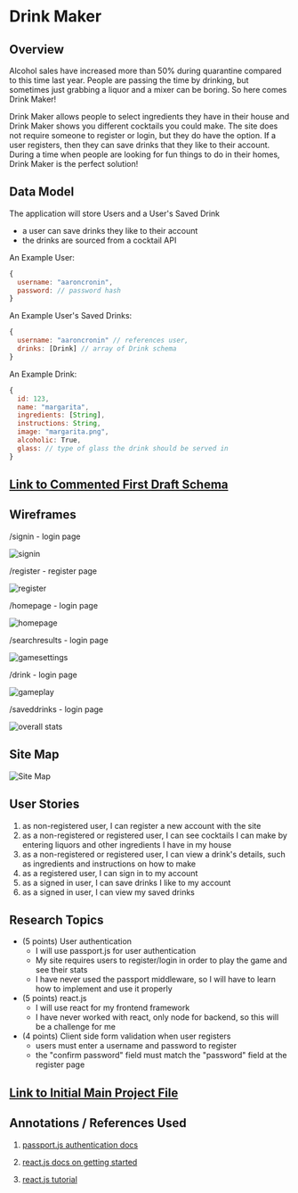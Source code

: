 # Drink Maker

## Overview

Alcohol sales have increased more than 50% during quarantine compared to this time last year. People are passing the time by drinking, but sometimes just grabbing a liquor and a mixer can be boring. So here comes Drink Maker! 

Drink Maker allows people to select ingredients they have in their house and Drink Maker shows you different cocktails you could make. The site does not require someone to register or login, but they do have the option. If a user registers, then they can save drinks that they like to their account. During a time when people are looking for fun things to do in their homes, Drink Maker is the perfect solution!

## Data Model

The application will store Users and a User's Saved Drink

* a user can save drinks they like to their account
* the drinks are sourced from a cocktail API

An Example User:

```javascript
{
  username: "aaroncronin",
  password: // password hash
}
```
An Example User's Saved Drinks:

```javascript
{
  username: "aaroncronin" // references user,
  drinks: [Drink] // array of Drink schema
}
```
An Example Drink:

```javascript
{
  id: 123,
  name: "margarita",
  ingredients: [String],
  instructions: String,
  image: "margarita.png",
  alcoholic: True,
  glass: // type of glass the drink should be served in
}
```

## [Link to Commented First Draft Schema](db.js)

## Wireframes

/signin - login page

![signin](src/charts/wireframes/signin.png)

/register - register page

![register](src/charts/wireframes/register.png)

/homepage - login page

![homepage](src/charts/wireframes/homepage.png)

/searchresults - login page

![gamesettings](src/charts/wireframes/searchresults.png)

/drink - login page

![gameplay](src/charts/wireframes/drink.png)

/saveddrinks - login page

![overall stats](src/charts/wireframes/saveddrinks.png)

## Site Map

![Site Map](src/charts/sitemap.png)

## User Stories

1. as non-registered user, I can register a new account with the site
2. as a non-registered or registered user, I can see cocktails I can make by entering liquors and other ingredients I have in my house
3. as a non-registered or registered user, I can view a drink's details, such as ingredients and instructions on how to make
4. as a registered user, I can sign in to my account
5. as a signed in user, I can save drinks I like to my account
6. as a signed in user, I can view my saved drinks

## Research Topics

* (5 points) User authentication
    * I will use passport.js for user authentication
    * My site requires users to register/login in order to play the game and see their stats
    * I have never used the passport middleware, so I will have to learn how to implement and use it properly
* (5 points) react.js
    * I will use react for my frontend framework
    * I have never worked with react, only node for backend, so this will be a challenge for me
* (4 points) Client side form validation when user registers
    * users must enter a username and password to register
    * the "confirm password" field must match the "password" field at the register page

## [Link to Initial Main Project File](app.js) 

## Annotations / References Used

1. [passport.js authentication docs](http://passportjs.org/docs)

2. [react.js docs on getting started](https://reactjs.org/docs/getting-started.html)

3. [react.js tutorial](https://www.youtube.com/watch?v=sBws8MSXN7A)

